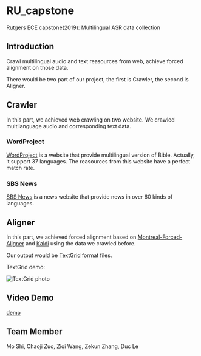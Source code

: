 # RU_capstone

Rutgers ECE capstone(2019): Multilingual ASR data collection

## Introduction

Crawl multilingual audio and text reasources from web, achieve forced alignment on those data.

There would be two part of our project, the first is Crawler, the second is Aligner.

## Crawler

In this part, we achieved web crawling on two website. We crawled multilanguage audio and corresponding text data.

### WordProject

[WordProject](https://www.wordproject.org/) is a website that provide multilingual version of Bible. Actually, it support 37 languages. The reasources from this website have a perfect match rate.

### SBS News

[SBS News](https://www.sbs.com.au/radio/) is a news website that provide news in over 60 kinds of languages.

## Aligner

In this part, we achieved forced alignment based on [Montreal-Forced-Aligner](https://github.com/MontrealCorpusTools/Montreal-Forced-Aligner) and [Kaldi](https://github.com/kaldi-asr/kaldi) using the data we crawled before.

Our output would be [TextGrid](https://en.wikipedia.org/wiki/TextGrid) format files.

TextGrid demo:

![TextGrid photo](https://github.com/ciuji/RU_capstone/tree/master/docs/textgrid_demo.png)

## Video Demo

[demo](https://drive.google.com/file/d/1l5eDLmhOD4Y8sx-T78ZwsGGsQ1l7m31J/view?usp=sharing)

## Team Member

Mo Shi, Chaoji Zuo, Ziqi Wang, Zekun Zhang, Duc Le
